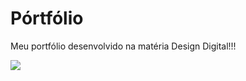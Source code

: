 <p align="center">

# Pórtfólio
 
<p>Meu portfólio desenvolvido na matéria Design Digital!!!</p>

<img src="./video/gif.gif">